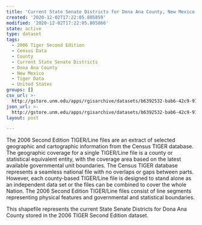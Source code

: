 ```yaml
---
title: 'Current State Senate Districts for Dona Ana County, New Mexico, 2006se TIGER'
created: '2020-12-02T17:22:05.805859'
modified: '2020-12-02T17:22:05.805866'
state: active
type: dataset
tags:
  - 2006 Tiger Second Edition
  - Census Data
  - County
  - Current State Senate Districts
  - Dona Ana County
  - New Mexico
  - Tiger Data
  - United States
groups: []
csv_url: >-
  http://gstore.unm.edu/apps/rgisarchive/datasets/b6392532-bab6-42c9-977b-b475efe46d9e/tgr2006se_dona_slducu.derived.csv
json_url: >-
  http://gstore.unm.edu/apps/rgisarchive/datasets/b6392532-bab6-42c9-977b-b475efe46d9e/tgr2006se_dona_slducu.derived.json
layout: post

---
```

The 2006 Second Edition TIGER/Line files are an extract of selected geographic and cartographic information from the Census TIGER database.  The geographic coverage for a single TIGER/Line file is a county or statistical equivalent entity, with the coverage area based on the latest available governmental unit boundaries. The Census TIGER database represents a seamless national file with no overlaps or gaps between parts.  However, each county-based TIGER/Line file is designed to stand alone as an independent data set or the files can be combined to cover the whole Nation.  The 2006 Second Edition  TIGER/Line files consist of line segments representing physical features and governmental and statistical boundaries.  

This shapefile represents the current State Senate Districts for Dona Ana County stored in the 2006 TIGER Second Edition dataset.
